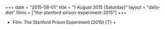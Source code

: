 +++
date = "2015-08-01"
title = "1 August 2015 (Saturday)"
layout = "daily-diet"
films = ["the-stanford-prison-experiment-2015"]
+++


* Film: The Stanford Prison Experiment (2015) {T} +